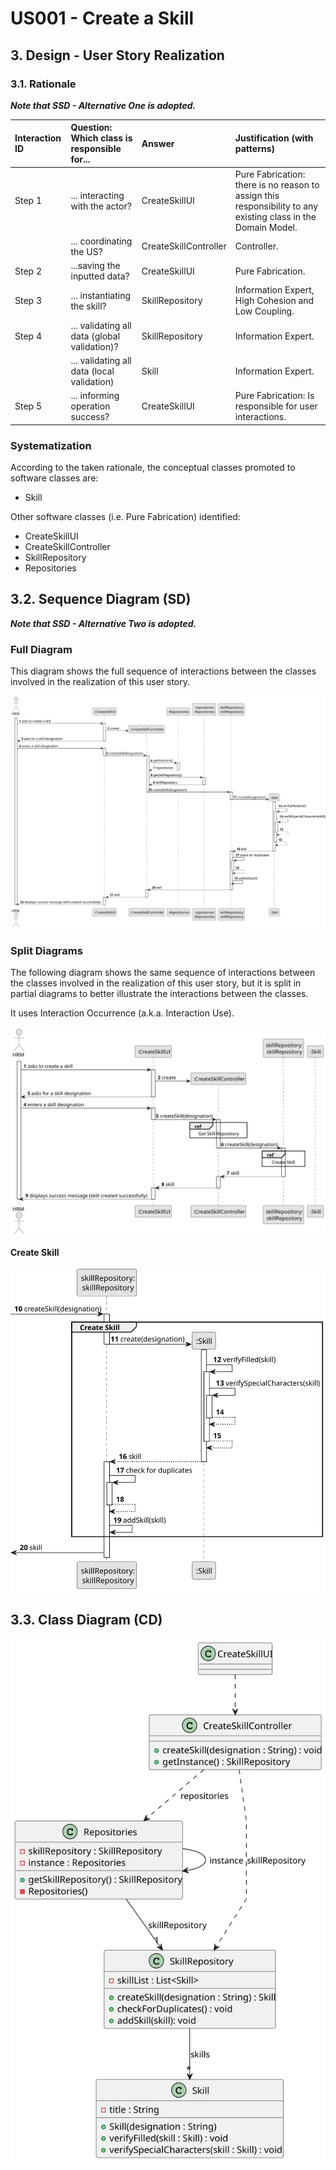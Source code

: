 # US001 - Create a Skill 

## 3. Design - User Story Realization 

### 3.1. Rationale

_**Note that SSD - Alternative One is adopted.**_

| Interaction ID | Question: Which class is responsible for...   | Answer                | Justification (with patterns)                                                                                 |
|:---------------|:----------------------------------------------|:----------------------|:--------------------------------------------------------------------------------------------------------------|
| Step 1  		     | 	... interacting with the actor?              | CreateSkillUI         | Pure Fabrication: there is no reason to assign this responsibility to any existing class in the Domain Model. |
| 			  		        | 	... coordinating the US?                     | CreateSkillController | Controller.                                                                                                   |
| Step 2  		     | 	...saving the inputted data?                 | CreateSkillUI         | Pure Fabrication.                                                                                             |
| Step 3  		     | 	... instantiating  the skill?                | SkillRepository       | Information Expert, High Cohesion and Low Coupling.                                                           |
| Step 4  		     | 	... validating all data (global validation)? | SkillRepository       | Information Expert.                                                                                           | 
|                | ... validating all data (local validation)    | Skill                 | Information Expert.                                                                                           |
| Step 5  		     | 	... informing operation success?             | CreateSkillUI         | Pure Fabrication: Is responsible for user interactions.                                                       |
### Systematization ##

According to the taken rationale, the conceptual classes promoted to software classes are: 

* Skill


Other software classes (i.e. Pure Fabrication) identified: 

* CreateSkillUI
* CreateSkillController
* SkillRepository
* Repositories


## 3.2. Sequence Diagram (SD)

_**Note that SSD - Alternative Two is adopted.**_

### Full Diagram

This diagram shows the full sequence of interactions between the classes involved in the realization of this user story.

![Sequence Diagram - Full](svg/us001-sequence-diagram-full.svg)

### Split Diagrams

The following diagram shows the same sequence of interactions between the classes involved in the realization of this user story, but it is split in partial diagrams to better illustrate the interactions between the classes.

It uses Interaction Occurrence (a.k.a. Interaction Use).

![Sequence Diagram - split](svg/us001-sequence-diagram-split.svg)

**Create Skill**

![Sequence Diagram - Partial - Create Skill](svg/us001-sequence-diagram-partial-create-skill.svg)

## 3.3. Class Diagram (CD)

![Class Diagram](svg/us001-class-diagram.svg)